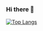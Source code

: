 ### Hi there 👋

[![Top Langs](https://github-readme-stats.vercel.app/api/top-langs/?username=Mendes-Matheus&layout=donut)](https://github.com/Mendes-Matheus/github-readme-stats)

<!--
**Mendes-Matheus/Mendes-Matheus** is a ✨ _special_ ✨ repository because its `README.md` (this file) appears on your GitHub profile.

Here are some ideas to get you started:

- 🔭 I’m currently working on ...
- 🌱 I’m currently learning ...
- 👯 I’m looking to collaborate on ...
- 🤔 I’m looking for help with ...
- 💬 Ask me about ...
- 📫 How to reach me: ...
- 😄 Pronouns: ...
- ⚡ Fun fact: ...
-->
